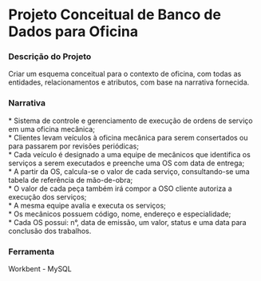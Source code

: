 <h1> Projeto Conceitual de Banco de Dados para Oficina </h1>

<h3> Descrição do Projeto </h3>
Criar um esquema conceitual para o contexto de oficina, com todas as entidades, relacionamentos e atributos, com base na narrativa fornecida.


<h3> Narrativa </h3>
* Sistema de controle e gerenciamento de execução de ordens de serviço em uma oficina mecânica;</br>
* Clientes levam veículos à oficina mecânica para serem consertados ou para passarem por revisões periódicas;</br>
* Cada veículo é designado a uma equipe de mecânicos que identifica os serviços a serem executados e preenche uma OS com data de entrega;</br>
* A partir da OS, calcula-se o valor de cada serviço, consultando-se uma tabela de referência de mão-de-obra;</br>
* O valor de cada peça também irá compor a OSO cliente autoriza a execução dos serviços;</br>
* A mesma equipe avalia e executa os serviços;</br>
* Os mecânicos possuem código, nome, endereço e especialidade;</br>
* Cada OS possui: n°, data de emissão, um valor, status e uma data para conclusão dos trabalhos.</br>


<h3> Ferramenta </h3>
Workbent - MySQL
